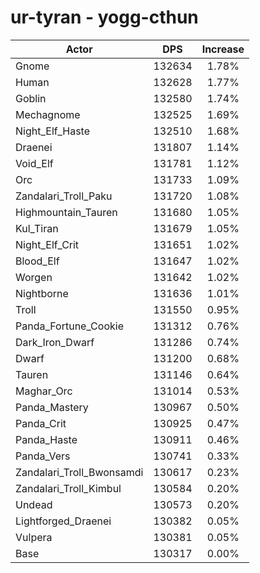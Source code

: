 # ur-tyran - yogg-cthun
| Actor | DPS | Increase |
|---|:---:|:---:|
|Gnome|132634|1.78%|
|Human|132628|1.77%|
|Goblin|132580|1.74%|
|Mechagnome|132525|1.69%|
|Night_Elf_Haste|132510|1.68%|
|Draenei|131807|1.14%|
|Void_Elf|131781|1.12%|
|Orc|131733|1.09%|
|Zandalari_Troll_Paku|131720|1.08%|
|Highmountain_Tauren|131680|1.05%|
|Kul_Tiran|131679|1.05%|
|Night_Elf_Crit|131651|1.02%|
|Blood_Elf|131647|1.02%|
|Worgen|131642|1.02%|
|Nightborne|131636|1.01%|
|Troll|131550|0.95%|
|Panda_Fortune_Cookie|131312|0.76%|
|Dark_Iron_Dwarf|131286|0.74%|
|Dwarf|131200|0.68%|
|Tauren|131146|0.64%|
|Maghar_Orc|131014|0.53%|
|Panda_Mastery|130967|0.50%|
|Panda_Crit|130925|0.47%|
|Panda_Haste|130911|0.46%|
|Panda_Vers|130741|0.33%|
|Zandalari_Troll_Bwonsamdi|130617|0.23%|
|Zandalari_Troll_Kimbul|130584|0.20%|
|Undead|130573|0.20%|
|Lightforged_Draenei|130382|0.05%|
|Vulpera|130381|0.05%|
|Base|130317|0.00%|
